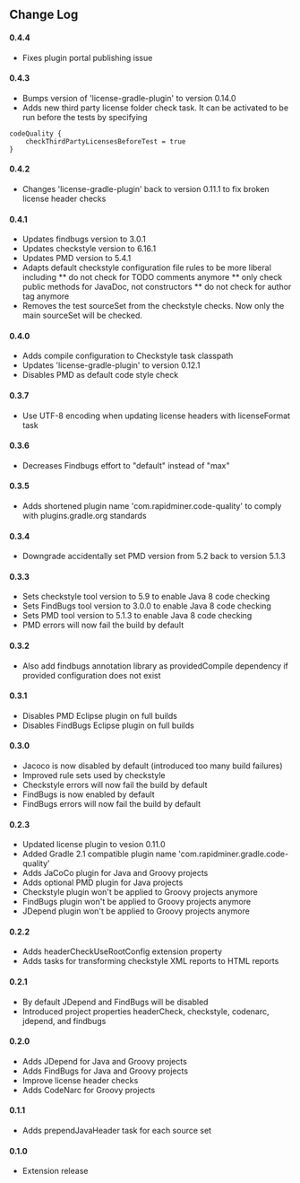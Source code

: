 ## Change Log

#### 0.4.4
* Fixes plugin portal publishing issue

#### 0.4.3
* Bumps version of 'license-gradle-plugin' to version 0.14.0
* Adds new third party license folder check task. It can be activated to be run before the tests by specifying 
```$xslt
codeQuality {
    checkThirdPartyLicensesBeforeTest = true
}
```

#### 0.4.2
* Changes 'license-gradle-plugin' back to version 0.11.1 to fix broken license header checks

#### 0.4.1
* Updates findbugs version to 3.0.1
* Updates checkstyle version to 6.16.1
* Updates PMD version to 5.4.1
* Adapts default checkstyle configuration file rules to be more liberal including
** do not check for TODO comments anymore
** only check public methods for JavaDoc, not constructors
** do not check for author tag anymore
* Removes the test sourceSet from the checkstyle checks. Now only the main sourceSet will be checked.

#### 0.4.0
* Adds compile configuration to Checkstyle task classpath
* Updates 'license-gradle-plugin' to version 0.12.1
* Disables PMD as default code style check

#### 0.3.7
* Use UTF-8 encoding when updating license headers with licenseFormat task

#### 0.3.6
* Decreases Findbugs effort to "default" instead of "max"

#### 0.3.5
* Adds shortened plugin name 'com.rapidminer.code-quality' to comply with plugins.gradle.org standards

#### 0.3.4
* Downgrade accidentally set PMD version from 5.2 back to version 5.1.3

#### 0.3.3
* Sets checkstyle tool version to 5.9 to enable Java 8 code checking
* Sets FindBugs tool version to 3.0.0 to enable Java 8 code checking
* Sets PMD tool version to 5.1.3 to enable Java 8 code checking
* PMD errors will now fail the build by default

#### 0.3.2
* Also add findbugs annotation library as providedCompile dependency if provided configuration does not exist

#### 0.3.1 
* Disables PMD Eclipse plugin on full builds
* Disables FindBugs Eclipse plugin on full builds

#### 0.3.0
* Jacoco is now disabled by default (introduced too many build failures)
* Improved rule sets used by checkstyle
* Checkstyle errors will now fail the build by default
* FindBugs is now enabled by default
* FindBugs errors will now fail the build by default

#### 0.2.3
* Updated license plugin to vesion 0.11.0
* Added Gradle 2.1 compatible plugin name 'com.rapidminer.gradle.code-quality' 
* Adds JaCoCo plugin for Java and Groovy projects
* Adds optional PMD plugin for Java projects
* Checkstyle plugin won't be applied to Groovy projects anymore
* FindBugs plugin won't be applied to Groovy projects anymore
* JDepend plugin won't be applied to Groovy projects anymore

#### 0.2.2
* Adds headerCheckUseRootConfig extension property
* Adds tasks for transforming checkstyle XML reports to HTML reports

#### 0.2.1
* By default JDepend and FindBugs will be disabled
* Introduced project properties headerCheck, checkstyle, codenarc, jdepend, and findbugs

#### 0.2.0
* Adds JDepend for Java and Groovy projects
* Adds FindBugs for Java and Groovy projects
* Improve license header checks
* Adds CodeNarc for Groovy projects

#### 0.1.1
* Adds prependJavaHeader task for each source set

#### 0.1.0 
* Extension release

